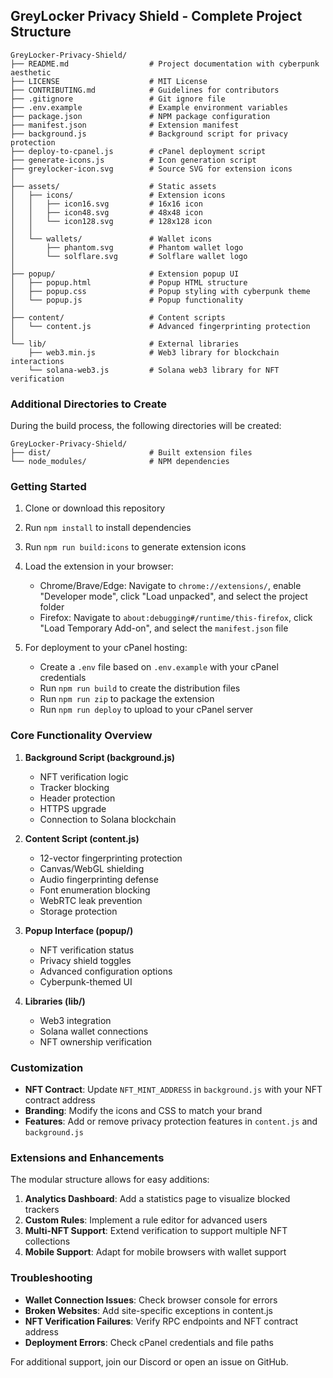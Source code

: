 ## GreyLocker Privacy Shield - Complete Project Structure

```
GreyLocker-Privacy-Shield/
├── README.md                  # Project documentation with cyberpunk aesthetic
├── LICENSE                    # MIT License
├── CONTRIBUTING.md            # Guidelines for contributors
├── .gitignore                 # Git ignore file
├── .env.example               # Example environment variables
├── package.json               # NPM package configuration
├── manifest.json              # Extension manifest
├── background.js              # Background script for privacy protection
├── deploy-to-cpanel.js        # cPanel deployment script
├── generate-icons.js          # Icon generation script
├── greylocker-icon.svg        # Source SVG for extension icons
│
├── assets/                    # Static assets
│   ├── icons/                 # Extension icons
│   │   ├── icon16.svg         # 16x16 icon
│   │   ├── icon48.svg         # 48x48 icon
│   │   └── icon128.svg        # 128x128 icon
│   │
│   └── wallets/               # Wallet icons
│       ├── phantom.svg        # Phantom wallet logo
│       └── solflare.svg       # Solflare wallet logo
│
├── popup/                     # Extension popup UI
│   ├── popup.html             # Popup HTML structure
│   ├── popup.css              # Popup styling with cyberpunk theme
│   └── popup.js               # Popup functionality
│
├── content/                   # Content scripts
│   └── content.js             # Advanced fingerprinting protection
│
└── lib/                       # External libraries
    ├── web3.min.js            # Web3 library for blockchain interactions
    └── solana-web3.js         # Solana web3 library for NFT verification
```

### Additional Directories to Create

During the build process, the following directories will be created:

```
GreyLocker-Privacy-Shield/
├── dist/                      # Built extension files
└── node_modules/              # NPM dependencies
```

### Getting Started

1. Clone or download this repository
2. Run `npm install` to install dependencies
3. Run `npm run build:icons` to generate extension icons
4. Load the extension in your browser:
   - Chrome/Brave/Edge: Navigate to `chrome://extensions/`, enable "Developer mode", click "Load unpacked", and select the project folder
   - Firefox: Navigate to `about:debugging#/runtime/this-firefox`, click "Load Temporary Add-on", and select the `manifest.json` file

5. For deployment to your cPanel hosting:
   - Create a `.env` file based on `.env.example` with your cPanel credentials
   - Run `npm run build` to create the distribution files
   - Run `npm run zip` to package the extension
   - Run `npm run deploy` to upload to your cPanel server

### Core Functionality Overview

1. **Background Script (background.js)**
   - NFT verification logic
   - Tracker blocking
   - Header protection
   - HTTPS upgrade
   - Connection to Solana blockchain

2. **Content Script (content.js)**
   - 12-vector fingerprinting protection
   - Canvas/WebGL shielding
   - Audio fingerprinting defense
   - Font enumeration blocking
   - WebRTC leak prevention
   - Storage protection

3. **Popup Interface (popup/)**
   - NFT verification status
   - Privacy shield toggles
   - Advanced configuration options
   - Cyberpunk-themed UI

4. **Libraries (lib/)**
   - Web3 integration
   - Solana wallet connections
   - NFT ownership verification

### Customization

- **NFT Contract**: Update `NFT_MINT_ADDRESS` in `background.js` with your NFT contract address
- **Branding**: Modify the icons and CSS to match your brand
- **Features**: Add or remove privacy protection features in `content.js` and `background.js`

### Extensions and Enhancements

The modular structure allows for easy additions:

1. **Analytics Dashboard**: Add a statistics page to visualize blocked trackers
2. **Custom Rules**: Implement a rule editor for advanced users
3. **Multi-NFT Support**: Extend verification to support multiple NFT collections
4. **Mobile Support**: Adapt for mobile browsers with wallet support

### Troubleshooting

- **Wallet Connection Issues**: Check browser console for errors
- **Broken Websites**: Add site-specific exceptions in content.js
- **NFT Verification Failures**: Verify RPC endpoints and NFT contract address
- **Deployment Errors**: Check cPanel credentials and file paths

For additional support, join our Discord or open an issue on GitHub.
